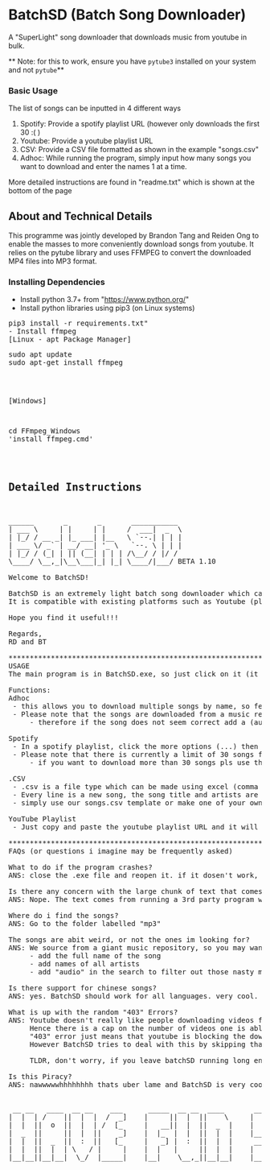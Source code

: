 # BatchSD (Batch Song Downloader)
A "SuperLight" song downloader that downloads music from youtube in bulk.

** Note: for this to work, ensure you have `pytube3` installed on your system and not `pytube`**

### Basic Usage
The list of songs can be inputted in 4 different ways
1. Spotify: Provide a spotify playlist URL (however only downloads the first 30 :( )
2. Youtube: Provide a youtube playlist URL
3. CSV: Provide a CSV file formatted as shown in the example "songs.csv"
4. Adhoc: While running the program, simply input how many songs you want to download and enter the names 1 at a time.

More detailed instructions are found in "readme.txt" which is shown at the bottom of the page

## About and Technical Details
This programme was jointly developed by Brandon Tang and Reiden Ong to enable the masses to more conveniently download songs from youtube. It relies on the pytube library and uses FFMPEG to convert the downloaded MP4 files into MP3 format.

### Installing Dependencies
- Install python 3.7+ from "https://www.python.org/"
- Install python libraries using pip3 (on Linux systems)
<pre>pip3 install -r requirements.txt"
- Install ffmpeg
[Linux - apt Package Manager]
<pre>
sudo apt update
sudo apt-get install ffmpeg
</pre>
[Windows]
<pre>
cd FFmpeg_Windows
'install ffmpeg.cmd'
</pre>

## Detailed Instructions
<pre>
______       _       _       ___________ 
| ___ \     | |     | |     /  ___|  _  \
| |_/ / __ _| |_ ___| |__   \ `--.| | | |
| ___ \/ _` | __/ __| '_ \   `--. \ | | |
| |_/ / (_| | || (__| | | | /\__/ / |/ / 
\____/ \__,_|\__\___|_| |_| \____/|___/ BETA 1.10
 
Welcome to BatchSD!

BatchSD is an extremely light batch song downloader which can download many songs at once
It is compatible with existing platforms such as Youtube (playlists) as well as Spotify. 

Hope you find it useful!!!

Regards,
RD and BT

**************************************************************************************************
USAGE
The main program is in BatchSD.exe, so just click on it (it may take a while to load)

Functions:
Adhoc 
 - this allows you to download multiple songs by name, so feel free to just key in the name of your song!
 - Please note that the songs are downloaded from a music repository, which include music videos
	 - therefore if the song does not seem correct add a (audio) behind the name

Spotify 
 - In a spotify playlist, click the more options (...) then copy playlist url to obtain the playlist URL
 - Please note that there is currently a limit of 30 songs for the Spotify playlist import function! (could be solved in the future)
	 - if you want to download more than 30 songs pls use the .csv function 

.CSV
 - .csv is a file type which can be made using excel (comma delimited)
 - Every line is a new song, the song title and artists are seperated by a comma (if editing manually on a text editor)
 - simply use our songs.csv template or make one of your own!

YouTube Playlist
 - Just copy and paste the youtube playlist URL and it will do its magic!

**************************************************************************************************
FAQs (or questions i imagine may be frequently asked)

What to do if the program crashes?
ANS: close the .exe file and reopen it. if it dosen't work, try harder.

Is there any concern with the large chunk of text that comes out after the Downloading complete sign comes?
ANS: Nope. The text comes from running a 3rd party program which converts videos from nasty .mp4 to nice .mp3s

Where do i find the songs?
ANS: Go to the folder labelled "mp3"

The songs are abit weird, or not the ones im looking for?
ANS: We source from a giant music repository, so you may want to narrow your search parameters.
	 - add the full name of the song
	 - add names of all artists
	 - add "audio" in the search to filter out those nasty music videos

Is there support for chinese songs?
ANS: yes. BatchSD should work for all languages. very cool.

What is up with the random "403" Errors?
ANS: Youtube doesn't really like people downloading videos from their site.
     Hence there is a cap on the number of videos one is able to download per unit time. 
     "403" error just means that youtube is blocking the downloads.
     However BatchSD tries to deal with this by skipping that video and remembering to come back to download it. 

     TLDR, don't worry, if you leave batchSD running long enough, all the songs will eventually be downloaded.

Is this Piracy?
ANS: nawwwwwhhhhhhhh thats uber lame and BatchSD is very cool so we dont do that here.


 __ __   ____  __ __    ___      _____  __ __  ____       __ 
|  |  | /    ||  |  |  /  _]    |     ||  |  ||    \     |  |
|  |  ||  o  ||  |  | /  [_     |   __||  |  ||  _  |    |  |
|  _  ||     ||  |  ||    _]    |  |_  |  |  ||  |  |    |__|
|  |  ||  _  ||  :  ||   [_     |   _] |  :  ||  |  |     __ 
|  |  ||  |  | \   / |     |    |  |   |     ||  |  |    |  |
|__|__||__|__|  \_/  |_____|    |__|    \__,_||__|__|    |__|
                                                             
</pre>
